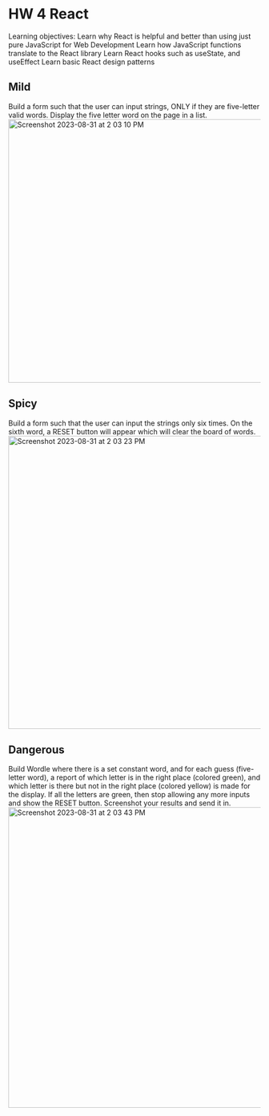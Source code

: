 # HW 4 React 
Learning objectives:
Learn why React is helpful and better than using just pure JavaScript for Web Development
Learn how JavaScript functions translate to the React library
Learn React hooks such as useState, and useEffect
Learn basic React design patterns

## Mild
Build a form such that the user can input strings, ONLY if they are five-letter valid words. Display the five letter word on the page in a list.
<img width="525" alt="Screenshot 2023-08-31 at 2 03 10 PM" src="https://github.com/ayushRana48/React/assets/46659703/09b390d1-07ee-4b1a-884c-1316b71f3288">


## Spicy
Build a form such that the user can input the strings only six times. On the sixth word, a RESET button will appear which will clear the board of words.
<img width="584" alt="Screenshot 2023-08-31 at 2 03 23 PM" src="https://github.com/ayushRana48/React/assets/46659703/aa90761a-815a-4093-bff5-2abfaf9a22bb">


## Dangerous
Build Wordle where there is a set constant word, and for each guess (five-letter word), a report of which letter is in the right place (colored green), and which letter is there but not in the right place (colored yellow) is made for the display. If all the letters are green, then stop allowing any more inputs and show the RESET button. Screenshot your results and send it in.
<img width="599" alt="Screenshot 2023-08-31 at 2 03 43 PM" src="https://github.com/ayushRana48/React/assets/46659703/54e9031e-6939-42e7-acca-578aff31ab9e">

